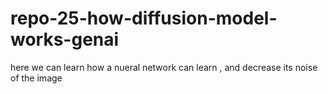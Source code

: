 # repo-25-how-diffusion-model-works-genai
here we can learn how a nueral network can learn , and decrease its noise of the image
